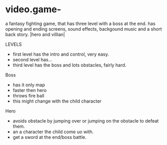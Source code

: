 # video.game-
a fantasy fighting game, that has three level with a boss at the end.
has opening and ending screens, sound effects, backgound music and a short back story.
|hero and villian|

LEVELS
- first level has the intro and control, very easy.
- second level has... 
- third level  has the boss and lots obstacles, fairly hard.

Boss
- has it only map
- faster then hero 
 - throws fire ball <br>
 - this might change with the child character

Hero 
 - avoids obstacle by jumping over or jumping on the obstacle to defeat them.
 -  an a character the child come uo with. 
- get a sword at the end/boss battle.

